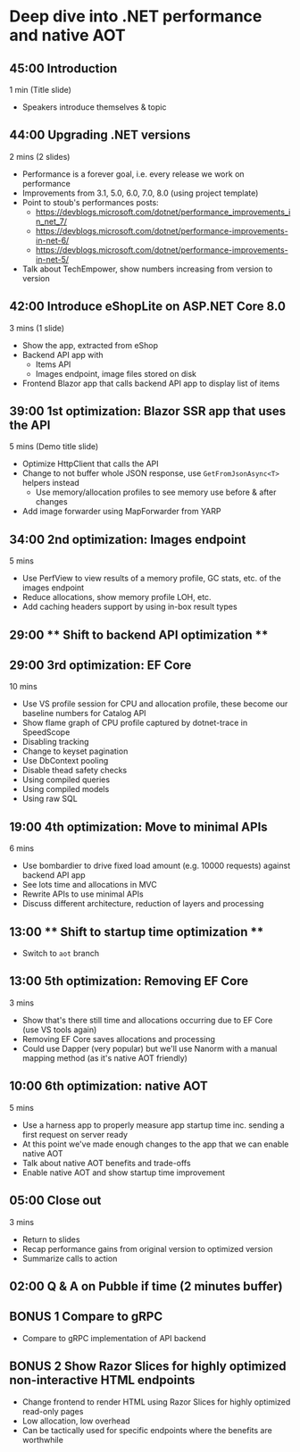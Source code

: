 # Deep dive into .NET performance and native AOT

## 45:00 Introduction

1 min (Title slide)

- Speakers introduce themselves & topic

## 44:00 Upgrading .NET versions

2 mins (2 slides)

- Performance is a forever goal, i.e. every release we work on performance
- Improvements from 3.1, 5.0, 6.0, 7.0, 8.0 (using project template)
- Point to stoub's performances posts:
  - https://devblogs.microsoft.com/dotnet/performance_improvements_in_net_7/
  - https://devblogs.microsoft.com/dotnet/performance-improvements-in-net-6/
  - https://devblogs.microsoft.com/dotnet/performance-improvements-in-net-5/
- Talk about TechEmpower, show numbers increasing from version to version

## 42:00 Introduce eShopLite on ASP.NET Core 8.0

3 mins (1 slide)

- Show the app, extracted from eShop
- Backend API app with
  - Items API
  - Images endpoint, image files stored on disk
- Frontend Blazor app that calls backend API app to display list of items

## 39:00 1st optimization: Blazor SSR app that uses the API

5 mins (Demo title slide)

- Optimize HttpClient that calls the API
- Change to not buffer whole JSON response, use `GetFromJsonAsync<T>` helpers instead
  - Use memory/allocation profiles to see memory use before & after changes
- Add image forwarder using MapForwarder from YARP

## 34:00 2nd optimization: Images endpoint

5 mins

- Use PerfView to view results of a memory profile, GC stats, etc. of the images endpoint
- Reduce allocations, show memory profile LOH, etc.
- Add caching headers support by using in-box result types

## 29:00 ** Shift to backend API optimization **

## 29:00 3rd optimization: EF Core

10 mins

- Use VS profile session for CPU and allocation profile, these become our baseline numbers for Catalog API
- Show flame graph of CPU profile captured by dotnet-trace in SpeedScope
- Disabling tracking
- Change to keyset pagination
- Use DbContext pooling
- Disable thead safety checks
- Using compiled queries
- Using compiled models
- Using raw SQL

## 19:00 4th optimization: Move to minimal APIs

6 mins

- Use bombardier to drive fixed load amount (e.g. 10000 requests) against backend API app
- See lots time and allocations in MVC
- Rewrite APIs to use minimal APIs
- Discuss different architecture, reduction of layers and processing

## 13:00 ** Shift to startup time optimization **

- Switch to `aot` branch

## 13:00 5th optimization: Removing EF Core

3 mins

- Show that's there still time and allocations occurring due to EF Core (use VS tools again)
- Removing EF Core saves allocations and processing
- Could use Dapper (very popular) but we'll use Nanorm with a manual mapping method (as it's native AOT friendly)

## 10:00 6th optimization: native AOT

5 mins

- Use a harness app to properly measure app startup time inc. sending a first request on server ready
- At this point we've made enough changes to the app that we can enable native AOT
- Talk about native AOT benefits and trade-offs
- Enable native AOT and show startup time improvement

## 05:00 Close out

3 mins

- Return to slides
- Recap performance gains from original version to optimized version
- Summarize calls to action

## 02:00 Q & A on Pubble if time (2 minutes buffer)

## BONUS 1 Compare to gRPC

- Compare to gRPC implementation of API backend

## BONUS 2 Show Razor Slices for highly optimized non-interactive HTML endpoints

- Change frontend to render HTML using Razor Slices for highly optimized read-only pages
- Low allocation, low overhead
- Can be tactically used for specific endpoints where the benefits are worthwhile
